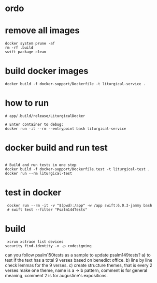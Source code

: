 # ordo


# remove all images
```
docker system prune -af
rm -rf .build
swift package clean
```

# build docker images
```
docker build -f docker-support/Dockerfile -t liturgical-service .
```

# how to run 
```
# app/.build/release/LiturgicalDocker

# Enter container to debug:
docker run -it --rm --entrypoint bash liturgical-service

```

# docker build and run test
```

# Build and run tests in one step
docker build -f docker-support/Dockerfile.test -t liturgical-test .
docker run --rm liturgical-test
```

# test in docker
```
 docker run --rm -it -v "$(pwd):/app" -w /app swift:6.0.3-jammy bash
 # swift test --filter "Psalm144Tests"
```


# build
```
 xcrun xctrace list devices
security find-identity -v -p codesigning

```

can you follow psalm150tests as a sample to update psalm149tests? a)  to test if the text has  a total  9 verses based on benedict office. b) line by line check lemmas for the 9 verses. c) create structure themes, that is every 2 verses make one theme, name is a -> b pattern, comment is for general meaning, comment 2 is for augustine's expositions.
